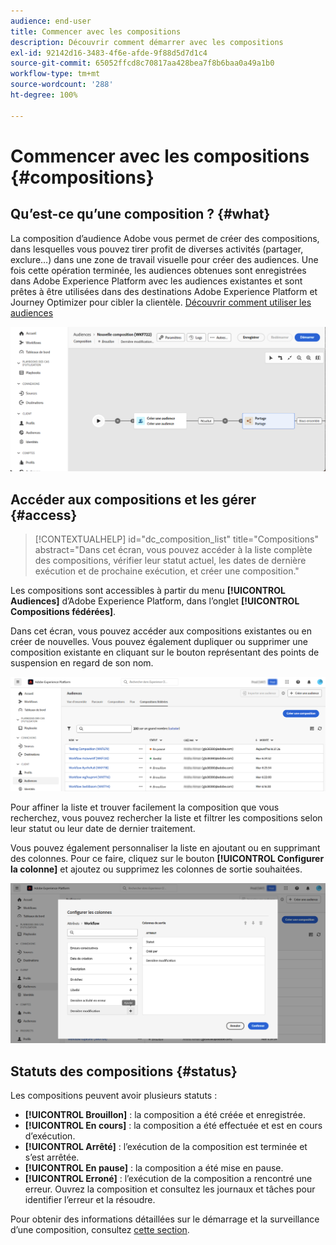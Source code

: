```yaml
---
audience: end-user
title: Commencer avec les compositions
description: Découvrir comment démarrer avec les compositions
exl-id: 92142d16-3483-4f6e-afde-9f88d5d7d1c4
source-git-commit: 65052ffcd8c70817aa428bea7f8b6baa0a49a1b0
workflow-type: tm+mt
source-wordcount: '288'
ht-degree: 100%

---
```


# Commencer avec les compositions {#compositions}

## Qu’est-ce qu’une composition ? {#what}

La composition d’audience Adobe vous permet de créer des compositions, dans lesquelles vous pouvez tirer profit de diverses activités (partager, exclure…) dans une zone de travail visuelle pour créer des audiences. Une fois cette opération terminée, les audiences obtenues sont enregistrées dans Adobe Experience Platform avec les audiences existantes et sont prêtes à être utilisées dans des destinations Adobe Experience Platform et Journey Optimizer pour cibler la clientèle. [Découvrir comment utiliser les audiences](../start/audiences.md)

![](assets/composition-example.png)

## Accéder aux compositions et les gérer {#access}

>[!CONTEXTUALHELP]
>id="dc_composition_list"
>title="Compositions"
>abstract="Dans cet écran, vous pouvez accéder à la liste complète des compositions, vérifier leur statut actuel, les dates de dernière exécution et de prochaine exécution, et créer une composition."

Les compositions sont accessibles à partir du menu **[!UICONTROL Audiences]** d’Adobe Experience Platform, dans l’onglet **[!UICONTROL Compositions fédérées]**.

Dans cet écran, vous pouvez accéder aux compositions existantes ou en créer de nouvelles. Vous pouvez également dupliquer ou supprimer une composition existante en cliquant sur le bouton représentant des points de suspension en regard de son nom.

![](assets/compositions-list.png)

Pour affiner la liste et trouver facilement la composition que vous recherchez, vous pouvez rechercher la liste et filtrer les compositions selon leur statut ou leur date de dernier traitement.

Vous pouvez également personnaliser la liste en ajoutant ou en supprimant des colonnes. Pour ce faire, cliquez sur le bouton **[!UICONTROL Configurer la colonne]** et ajoutez ou supprimez les colonnes de sortie souhaitées.

![](assets/compositions-columns.png)

## Statuts des compositions {#status}

Les compositions peuvent avoir plusieurs statuts :

* **[!UICONTROL Brouillon]** : la composition a été créée et enregistrée.
* **[!UICONTROL En cours]** : la composition a été effectuée et est en cours d’exécution.
* **[!UICONTROL Arrêté]** : l’exécution de la composition est terminée et s’est arrêtée.
* **[!UICONTROL En pause]** : la composition a été mise en pause.
* **[!UICONTROL Erroné]** : l’exécution de la composition a rencontré une erreur. Ouvrez la composition et consultez les journaux et tâches pour identifier l’erreur et la résoudre.

Pour obtenir des informations détaillées sur le démarrage et la surveillance d’une composition, consultez [cette section](../compositions/start-monitor-composition.md).
